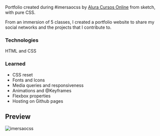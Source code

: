 Portfolio created during #imersaocss by [Alura Cursos Online](https://www.alura.com.br/imersao-css/) from sketch, with pure CSS.
  
From an immersion of 5 classes, I created a portfolio website to share my social networks and the projects that I contribute to. 

### Technologies
HTML and CSS

### Learned  
- CSS reset  
- Fonts and Icons  
- Media queries and responsiveness  
- Animations and @Keyframes  
- Flexbox properties  
- Hosting on Github pages

## Preview
![imersaocss](https://user-images.githubusercontent.com/48961500/85639609-9e2b2f00-b65f-11ea-9501-2a859ac1897b.gif)

